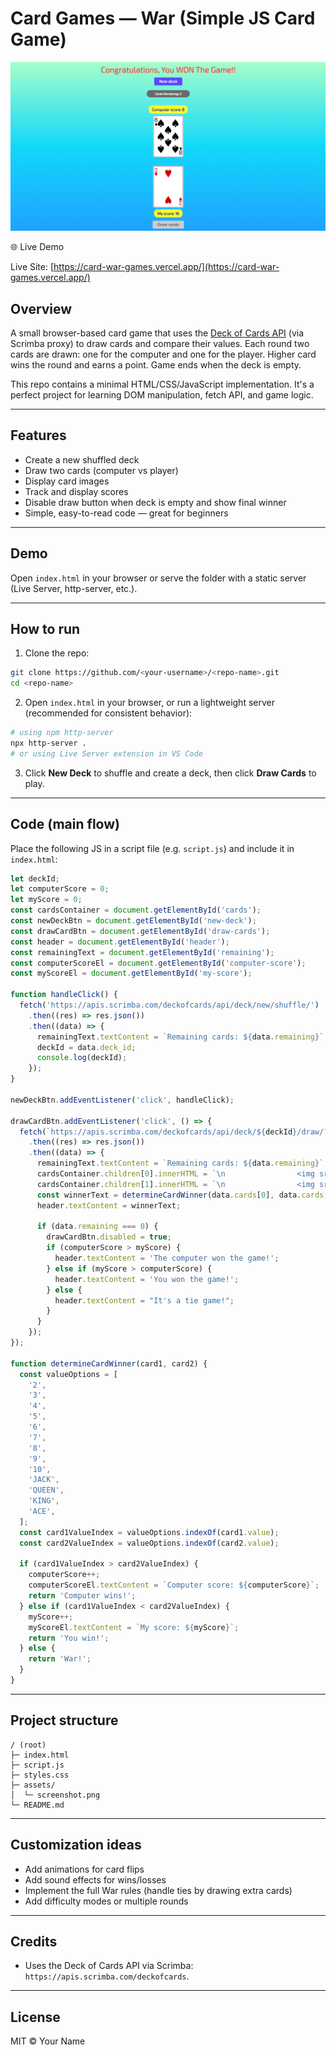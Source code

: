 # Card Games — War (Simple JS Card Game)

![Project Screenshot](./assets/screenshot.png)

🌐 Live Demo

Live Site: [https://card-war-games.vercel.app/](https://card-war-games.vercel.app/)

## Overview

A small browser-based card game that uses the [Deck of Cards API](https://deckofcardsapi.com/) (via Scrimba proxy) to draw cards and compare their values. Each round two cards are drawn: one for the computer and one for the player. Higher card wins the round and earns a point. Game ends when the deck is empty.

This repo contains a minimal HTML/CSS/JavaScript implementation. It's a perfect project for learning DOM manipulation, fetch API, and game logic.

---

## Features

- Create a new shuffled deck
- Draw two cards (computer vs player)
- Display card images
- Track and display scores
- Disable draw button when deck is empty and show final winner
- Simple, easy-to-read code — great for beginners

---

## Demo

Open `index.html` in your browser or serve the folder with a static server (Live Server, http-server, etc.).

---

## How to run

1. Clone the repo:

```bash
git clone https://github.com/<your-username>/<repo-name>.git
cd <repo-name>
```

2. Open `index.html` in your browser, or run a lightweight server (recommended for consistent behavior):

```bash
# using npm http-server
npx http-server .
# or using Live Server extension in VS Code
```

3. Click **New Deck** to shuffle and create a deck, then click **Draw Cards** to play.

---

## Code (main flow)

Place the following JS in a script file (e.g. `script.js`) and include it in `index.html`:

```js
let deckId;
let computerScore = 0;
let myScore = 0;
const cardsContainer = document.getElementById('cards');
const newDeckBtn = document.getElementById('new-deck');
const drawCardBtn = document.getElementById('draw-cards');
const header = document.getElementById('header');
const remainingText = document.getElementById('remaining');
const computerScoreEl = document.getElementById('computer-score');
const myScoreEl = document.getElementById('my-score');

function handleClick() {
  fetch('https://apis.scrimba.com/deckofcards/api/deck/new/shuffle/')
    .then((res) => res.json())
    .then((data) => {
      remainingText.textContent = `Remaining cards: ${data.remaining}`;
      deckId = data.deck_id;
      console.log(deckId);
    });
}

newDeckBtn.addEventListener('click', handleClick);

drawCardBtn.addEventListener('click', () => {
  fetch(`https://apis.scrimba.com/deckofcards/api/deck/${deckId}/draw/?count=2`)
    .then((res) => res.json())
    .then((data) => {
      remainingText.textContent = `Remaining cards: ${data.remaining}`;
      cardsContainer.children[0].innerHTML = `\n                <img src=${data.cards[0].image} class="card" />\n            `;
      cardsContainer.children[1].innerHTML = `\n                <img src=${data.cards[1].image} class="card" />\n            `;
      const winnerText = determineCardWinner(data.cards[0], data.cards[1]);
      header.textContent = winnerText;

      if (data.remaining === 0) {
        drawCardBtn.disabled = true;
        if (computerScore > myScore) {
          header.textContent = 'The computer won the game!';
        } else if (myScore > computerScore) {
          header.textContent = 'You won the game!';
        } else {
          header.textContent = "It's a tie game!";
        }
      }
    });
});

function determineCardWinner(card1, card2) {
  const valueOptions = [
    '2',
    '3',
    '4',
    '5',
    '6',
    '7',
    '8',
    '9',
    '10',
    'JACK',
    'QUEEN',
    'KING',
    'ACE',
  ];
  const card1ValueIndex = valueOptions.indexOf(card1.value);
  const card2ValueIndex = valueOptions.indexOf(card2.value);

  if (card1ValueIndex > card2ValueIndex) {
    computerScore++;
    computerScoreEl.textContent = `Computer score: ${computerScore}`;
    return 'Computer wins!';
  } else if (card1ValueIndex < card2ValueIndex) {
    myScore++;
    myScoreEl.textContent = `My score: ${myScore}`;
    return 'You win!';
  } else {
    return 'War!';
  }
}
```

---

## Project structure

```
/ (root)
├─ index.html
├─ script.js
├─ styles.css
├─ assets/
│  └─ screenshot.png
└─ README.md
```

---

## Customization ideas

- Add animations for card flips
- Add sound effects for wins/losses
- Implement the full War rules (handle ties by drawing extra cards)
- Add difficulty modes or multiple rounds

---

## Credits

- Uses the Deck of Cards API via Scrimba: `https://apis.scrimba.com/deckofcards`.

---

## License

MIT © Your Name
